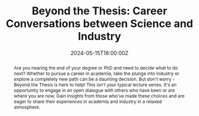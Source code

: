 ---
title: 'Beyond the Thesis: Career Conversations between Science and Industry'

event: Beyond the Thesis
# event_url: https://example.org

location: University of Stuttgart, Stuttgart
address:
  street: Pfaffenwaldring 45
  city: Stuttgart
  region: Baden-Wuerttemberg
  postcode: '70569'
  country: Germany

summary: At this event I am moderating a panel discussion with speakers from industry, academia and self-employment. We'll be covering topics such as different career paths and the according pros and cons as well as expert career advice on how to pursue your desired path.
abstract: Are you nearing the end of your degree or PhD and need to decide what to do next? Whether to pursue a career in academia, take the plunge into industry or explore a completely new path can be a daunting decision. But don't worry - Beyond the Thesis is here to help! This isn't your typical lecture series. It's an opportunity to engage in an open dialogue with others who have been or are where you are now. Gain insights from those who've made these choices and are eager to share their experiences in academia and industry in a relaxed atmosphere.

# Talk start and end times.
#   End time can optionally be hidden by prefixing the line with `#`.
date: '2024-05-15T18:00:00Z'
date_end: '2024-05-15T21:00:00Z'
all_day: false

# Schedule page publish date (NOT talk date).
publishDate: '2024-05-01T00:00:00Z'

authors: []
tags: []

# Is this a featured talk? (true/false)
featured: false

image:
  # caption: ''
  focal_point: Right

# links:
#   # - icon: twitters
#     # icon_pack: fab
#     # name: Follow
#     # url: https://twitter.com/georgecushen
#   url_code: ''
#   url_pdf: ''
#   url_slides: ''
#   url_video: ''
# 
# Markdown Slides (optional).
#   Associate this talk with Markdown slides.
#   Simply enter your slide deck's filename without extension.
#   E.g. `slides = "example-slides"` references `content/slides/example-slides.md`.
#   Otherwise, set `slides = ""`.
slides: ""

# Projects (optional).
#   Associate this post with one or more of your projects.
#   Simply enter your project's folder or file name without extension.
#   E.g. `projects = ["internal-project"]` references `content/project/deep-learning/index.md`.
#   Otherwise, set `projects = []`.
projects: 
  - []
---